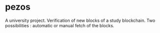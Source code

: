 # pezos
A university project. 
Verification of new blocks of a study blockchain.
Two possibilities : automatic or manual fetch of the blocks. 
